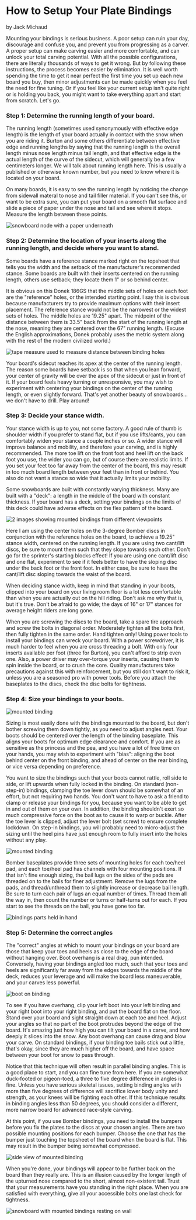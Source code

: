 # How to Setup Your Plate Bindings

by Jack Michaud

Mounting your bindings is serious business. A poor setup can ruin your day, discourage and confuse you, and prevent you from progressing as a carver. A proper setup can make carving easier and more comfortable, and can unlock your total carving potential. With all the possible configurations, there are literally thousands of ways to get it wrong. But by following these instructions, the process becomes easier by elimination. It is well worth spending the time to get it near perfect the first time you set up each new board you buy, then minor adjustments can be made quickly when you feel the need for fine tuning. Or if you feel like your current setup isn't quite right or is holding you back, you might want to take everything apart and start from scratch. Let's go.

### Step 1: Determine the running length of your board.

The running length (sometimes used synonymously with effective edge length) is the length of your board actually in contact with the snow when you are riding it. Burton and some others differentiate between effective edge and running lengths by saying that the running length is the overall length minus nose length minus tail length, and that effective edge is the actual length of the curve of the sidecut, which will generally be a few centimeters longer. We will talk about running length here. This is usually a published or otherwise known number, but you need to know where it is located on your board.

On many boards, it is easy to see the running length by noticing the change from sidewall materal to nose and tail filler material. If you can't see this, or want to be extra sure, you can put your board on a smooth flat surface and slide a piece of paper under the nose and tail and see where it stops. Measure the length between these points.

![snowboard node with a paper underneath](assets/1.png)

### Step 2: Determine the location of your inserts along the running length, and decide where you want to stand.

Some boards have a reference stance marked right on the topsheet that tells you the width and the setback of the manufacturer's recommended stance. Some boards are built with their inserts centered on the running length, others use setback; they locate them 1" or so behind center.

It is obvious on this Donek 186GS that the middle sets of holes on each foot are the "reference" holes, or the intended starting point. I say this is obvious because manufacturers try to provide maximum options with their insert placement. The reference stance would not be the narrowest or the widest sets of holes. The middle holes are 19.25" apart. The midpoint of the distance between them is 33.5" back from the start of the running length at the nose, meaning they are centered over the 67" running length. (Excuse the English approximations, Donek probably uses the metric system along with the rest of the modern civilized world.)

![tape measure used to measure distance between binding holes](assets/2.png)

Your board's sidecut reaches its apex at the center of the running length. The reason some boards have setback is so that when you lean forward, your center of gravity will be over the apex of the sidecut or just in front of it. If your board feels heavy turning or unresponsive, you may wish to experiment with centering your bindings on the center of the running length, or even slightly forward. That's yet another beauty of snowboards... we don't have to drill. Play around!

### Step 3: Decide your stance width.

Your stance width is up to you, not some factory. A good rule of thumb is shoulder width if you prefer to stand flat, but if you use lifts/cants, you can comfortably widen your stance a couple inches or so. A wider stance will improve balance and mobility, and therefore your carving, and is highly recommended. The more toe lift on the front foot and heel lift on the back foot you use, the wider you can go, but of course there are realistic limits. If you set your feet too far away from the center of the board, this may result in too much board length between your feet than in front or behind. You also do not want a stance so wide that it actually limits your mobility.

Some snowboards are built with constantly varying thickness. Many are built with a "deck": a length in the middle of the board with constant thickness. If your board has a deck, setting your bindings on the limits of this deck could have adverse effects on the flex pattern of the board.

![2 images showing mounted bindings from different viewpoints](assets/3.png)

Here I am using the center holes on the 3-degree Bomber discs in conjunction with the reference holes on the board, to achieve a 19.25" stance width, centered on the running length. If you are using two cant/lift discs, be sure to mount them such that they slope towards each other. Don't go for the sprinter's starting blocks effect! If you are using one cant/lift disc and one flat, experiment to see if it feels better to have the sloping disc under the back foot or the front foot. In either case, be sure to have the cant/lift disc sloping towards the waist of the board.

When deciding stance width, keep in mind that standing in your boots, clipped into your board on your living room floor is a lot less comfortable than when you are actually out on the hill riding. Don't ask me why that is, but it's true. Don't be afraid to go wide; the days of 16" or 17" stances for average height riders are long gone.

When you are screwing the discs to the board, take a spare tire approach and screw the bolts in diagonal order. Moderately tighten all the bolts first, then fully tighten in the same order. Hand tighten only! Using power tools to install your bindings can wreck your board. With a power screwdriver, it is much harder to feel when you are cross threading a bolt. With only four inserts available per foot (three for Burton), you can't afford to strip even one. Also, a power driver may over-torque your inserts, causing them to spin inside the board, or to crush the core. Quality manufacturers take precautions against this with reinforcement, but you still don't want to risk it, unless you are a seasoned pro with power tools. Before you attach the baseplates to the discs, check the disc bolts for tightness.

### Step 4: Size your bindings to your boots.

![mounted binding](assets/4.png)

Sizing is most easily done with the bindings mounted to the board, but don't bother screwing them down tightly, as you need to adjust angles next. Your boots should be centered over the length of the binding baseplate. This aligns your boots for optimum edge clearance and comfort. If you are as sensitive as the princess and the pea, and you have a lot of free time on your hands, you may wish to experiment with "bias": aligning the boot behind center on the front binding, and ahead of center on the rear binding, or vice versa depending on preference.

You want to size the bindings such that your boots cannot rattle, roll side to side, or lift upwards when fully locked in the binding. On standard (non-step-in) bindings, clamping the toe lever down should be somewhat of an effort, but not requiring two hands. You don't want to have to ask a friend to clamp or release your bindings for you, because you want to be able to get in and out of them on your own. In addition, the binding shouldn't exert so much compressive force on the boot as to cause it to warp or buckle. After the toe lever is clipped, adjust the lever bolt (set screw) to ensure complete lockdown. On step-in bindings, you will probably need to micro-adjust the sizing until the heel pins have just enough room to fully insert into the holes without any play.

![mounted binding](assets/5.png)

Bomber baseplates provide three sets of mounting holes for each toe/heel pad, and each toe/heel pad has channels with four mounting positions. If that isn't fine enough sizing, the bail lugs on the sides of the pads are threaded on to the bails for finer adjustment. Remove the lugs from the pads, and thread/unthread them to slightly increase or decrease bail length. Be sure to turn each pair of lugs an equal number of times. Thread them all the way in, then count the number or turns or half-turns out for each. If you start to see the threads on the bail, you have gone too far.

![bindings parts held in hand](assets/6.png)

### Step 5: Determine the correct angles

The "correct" angles at which to mount your bindings on your board are those that keep your toes and heels as close to the edge of the board without hanging over. Boot overhang is a real drag, pun intended. Conversely, having your bindings angled too much, such that your toes and heels are significantly far away from the edges towards the middle of the deck, reduces your leverage and will make the board less maneuverable, and your carves less powerful.

![boot on binding](assets/7.png)

To see if you have overhang, clip your left boot into your left binding and your right boot into your right binding, and put the board flat on the floor. Stand over your board and sight straight down at each toe and heel. Adjust your angles so that no part of the boot protrudes beyond the edge of the board. It's amazing just how high you can tilt your board in a carve, and how deeply it slices into the snow. Any boot overhang can cause drag and blow your carve. On standard bindings, if your binding toe bails stick out a little, that's okay, since they are much higher off the board, and have space between your boot for snow to pass through.

Notice that this technique will often result in parallel binding angles. This is a good place to start, and you can fine tune from here. If you are somewhat duck-footed or pigeon-toed, a three to five degree difference in angles is fine. Unless you have serious skeletal issues, setting binding angles with more than five degrees of difference will sacrifice lower body unity and strength, as your knees will be fighting each other. If this technique results in binding angles less than 50 degrees, you should consider a different, more narrow board for advanced race-style carving.

At this point, if you use Bomber bindings, you need to install the bumpers before you fix the plates to the discs at your chosen angles. There are two possible mounting positions for each bumper. Choose the one that has the bumper just touching the topsheet of the board when the board is flat. This may result in the bumper being somewhat compressed.

![side view of mounted binding](assets/8.png)

When you're done, your bindings will appear to be further back on the board than they really are. This is an illusion caused by the longer length of the upturned nose compared to the short, almost non-existent tail. Trust that your measurements have you standing in the right place. When you are satisfied with everything, give all your accessible bolts one last check for tightness.


![snowboard with mounted bindings resting on wall](assets/9.png)
